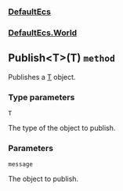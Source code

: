 ### [DefaultEcs](./DefaultEcs.md 'DefaultEcs')
### [DefaultEcs.World](./DefaultEcs-World.md 'DefaultEcs.World')
## Publish&lt;T&gt;(T) `method`
Publishes a [T](#DefaultEcs-World-Publish-T-(T)-T 'DefaultEcs.World.Publish&lt;T&gt;(T).T') object.
### Type parameters

<a name='DefaultEcs-World-Publish-T-(T)-T'></a>
`T`

The type of the object to publish.
### Parameters

<a name='DefaultEcs-World-Publish-T-(T)-message'></a>
`message`

The object to publish.
